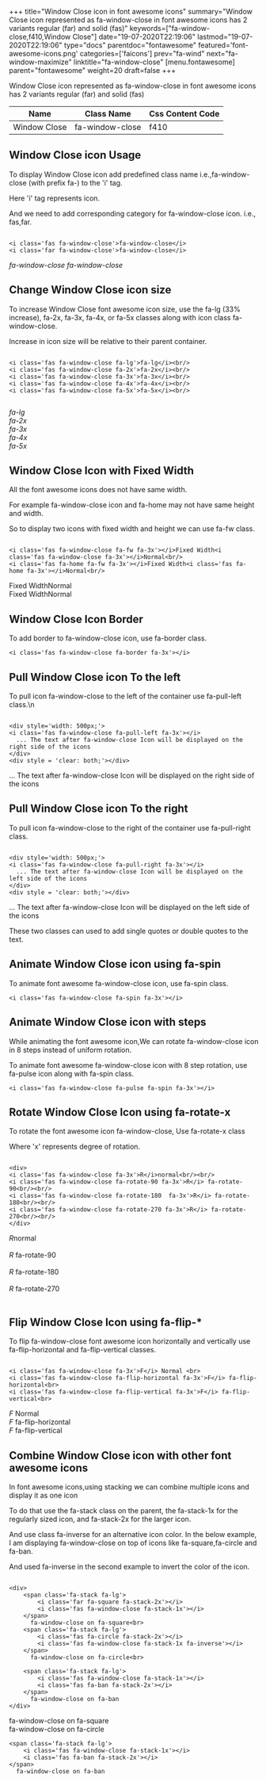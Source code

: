 +++
title="Window Close icon in font awesome icons"
summary="Window Close icon represented as fa-window-close in font awesome icons has 2 variants regular (far) and solid (fas)"
keywords=["fa-window-close,f410,Window Close"]
date="19-07-2020T22:19:06"
lastmod="19-07-2020T22:19:06"
type="docs"
parentdoc="fontawesome"
featured='font-awesome-icons.png'
categories=['faicons']
prev="fa-wind"
next="fa-window-maximize"
linktitle="fa-window-close"
[menu.fontawesome]
parent="fontawesome"
weight=20
draft=false
+++


Window Close icon represented as fa-window-close in font awesome icons has 2 variants regular (far) and solid (fas)

<div class='table-responsive'><table class='table'><thead><tr><th>Name</th><th>Class Name</th><th>Css Content Code</th></tr></thead><tbody><tr><td>Window Close</td><td>fa-window-close</td><td>f410</td></tr></tbody></table></div>



## Window Close icon Usage

To display Window Close icon add predefined class name i.e.,fa-window-close (with prefix fa-) to the 'i' tag.

Here 'i' tag represents icon.

And we need to add corresponding category for fa-window-close icon. i.e., fas,far.


```

<i class='fas fa-window-close'>fa-window-close</i>
<i class='far fa-window-close'>fa-window-close</i>
```

<i class='fas fa-window-close'>fa-window-close</i>
<i class='far fa-window-close'>fa-window-close</i>




## Change Window Close icon size
To increase Window Close font awesome icon size, use the fa-lg (33% increase), fa-2x, fa-3x, fa-4x, or fa-5x classes along with icon class fa-window-close.

Increase in icon size will be relative to their parent container. 

```

<i class='fas fa-window-close fa-lg'>fa-lg</i><br/>
<i class='fas fa-window-close fa-2x'>fa-2x</i><br/>
<i class='fas fa-window-close fa-3x'>fa-3x</i><br/>
<i class='fas fa-window-close fa-4x'>fa-4x</i><br/>
<i class='fas fa-window-close fa-5x'>fa-5x</i><br/>
            
```

<i class='fas fa-window-close fa-lg'>fa-lg</i><br/>
<i class='fas fa-window-close fa-2x'>fa-2x</i><br/>
<i class='fas fa-window-close fa-3x'>fa-3x</i><br/>
<i class='fas fa-window-close fa-4x'>fa-4x</i><br/>
<i class='fas fa-window-close fa-5x'>fa-5x</i><br/>
            



## Window Close Icon with Fixed Width 

All the font awesome icons does not have same width.

For example fa-window-close icon and fa-home may not have same height and width.

So to display two icons with fixed width and height we can use fa-fw class.


```

<i class='fas fa-window-close fa-fw fa-3x'></i>Fixed Width<i class='fas fa-window-close fa-3x'></i>Normal<br/>
<i class='fas fa-home fa-fw fa-3x'></i>Fixed Width<i class='fas fa-home fa-3x'></i>Normal<br/>
```

<i class='fas fa-window-close fa-fw fa-3x'></i>Fixed Width<i class='fas fa-window-close fa-3x'></i>Normal<br/>
<i class='fas fa-home fa-fw fa-3x'></i>Fixed Width<i class='fas fa-home fa-3x'></i>Normal<br/>



## Window Close Icon Border 

To add border to fa-window-close icon, use fa-border class.


```
<i class='fas fa-window-close fa-border fa-3x'></i>

```
<i class='fas fa-window-close fa-border fa-3x'></i>





## Pull Window Close icon To the left

To pull icon fa-window-close to the left of the container use fa-pull-left class.\n

```

<div style='width: 500px;'>
<i class='fas fa-window-close fa-pull-left fa-3x'></i>
  ... The text after fa-window-close Icon will be displayed on the right side of the icons
</div>
<div style = 'clear: both;'></div>
```

<div style='width: 500px;'>
<i class='fas fa-window-close fa-pull-left fa-3x'></i>
  ... The text after fa-window-close Icon will be displayed on the right side of the icons
</div>
<div style = 'clear: both;'></div>




## Pull Window Close icon To the right
To pull icon fa-window-close to the right of the container use fa-pull-right class.

```

<div style='width: 500px;'>
<i class='fas fa-window-close fa-pull-right fa-3x'></i>
  ... The text after fa-window-close Icon will be displayed on the left side of the icons
</div>
<div style = 'clear: both;'></div>
```

<div style='width: 500px;'>
<i class='fas fa-window-close fa-pull-right fa-3x'></i>
  ... The text after fa-window-close Icon will be displayed on the left side of the icons
</div>
<div style = 'clear: both;'></div>

These two classes can used to add single quotes or double quotes to the text.


## Animate Window Close icon using fa-spin
To animate font awesome fa-window-close icon, use fa-spin class.

```
<i class='fas fa-window-close fa-spin fa-3x'></i>
```
<i class='fas fa-window-close fa-spin fa-3x'></i>




## Animate Window Close icon with steps
While animating the font awesome icon,We can rotate fa-window-close icon in 8 steps instead of uniform rotation.

To animate font awesome fa-window-close icon with 8 step rotation, use fa-pulse icon along with fa-spin class.


```
<i class='fas fa-window-close fa-pulse fa-spin fa-3x'></i>

```
<i class='fas fa-window-close fa-pulse fa-spin fa-3x'></i>





## Rotate Window Close Icon using fa-rotate-x
To rotate the font awesome icon fa-window-close, Use fa-rotate-x class

Where 'x' represents degree of rotation.


```

<div>
<i class='fas fa-window-close fa-3x'>R</i>normal<br/><br/>
<i class='fas fa-window-close fa-rotate-90 fa-3x'>R</i> fa-rotate-90<br/><br/> 
<i class='fas fa-window-close fa-rotate-180  fa-3x'>R</i> fa-rotate-180<br/><br/> 
<i class='fas fa-window-close fa-rotate-270 fa-3x'>R</i> fa-rotate-270<br/><br/>
</div>
```

<div>
<i class='fas fa-window-close fa-3x'>R</i>normal<br/><br/>
<i class='fas fa-window-close fa-rotate-90 fa-3x'>R</i> fa-rotate-90<br/><br/> 
<i class='fas fa-window-close fa-rotate-180  fa-3x'>R</i> fa-rotate-180<br/><br/> 
<i class='fas fa-window-close fa-rotate-270 fa-3x'>R</i> fa-rotate-270<br/><br/>
</div>




## Flip Window Close Icon using fa-flip-*
To flip fa-window-close font awesome icon horizontally and vertically use fa-flip-horizontal and fa-flip-vertical classes. 

```

<i class='fas fa-window-close fa-3x'>F</i> Normal <br>
<i class='fas fa-window-close fa-flip-horizontal fa-3x'>F</i> fa-flip-horizontal<br>
<i class='fas fa-window-close fa-flip-vertical fa-3x'>F</i> fa-flip-vertical<br>
```

<i class='fas fa-window-close fa-3x'>F</i> Normal <br>
<i class='fas fa-window-close fa-flip-horizontal fa-3x'>F</i> fa-flip-horizontal<br>
<i class='fas fa-window-close fa-flip-vertical fa-3x'>F</i> fa-flip-vertical<br>




## Combine Window Close icon with other font awesome icons
In font awesome icons,using stacking we can combine multiple icons and display it as one icon 

To do that use the fa-stack class on the parent, the fa-stack-1x for the regularly sized icon, and fa-stack-2x for the larger icon.

And use class fa-inverse for an alternative icon color. 
In the below example, I am displaying fa-window-close on top of icons like fa-square,fa-circle and fa-ban.

And used fa-inverse in the second example to invert the color of the icon.

```

<div>
    <span class='fa-stack fa-lg'>
        <i class='far fa-square fa-stack-2x'></i>
        <i class='fas fa-window-close fa-stack-1x'></i>
    </span>
      fa-window-close on fa-square<br>
    <span class='fa-stack fa-lg'>
        <i class='fas fa-circle fa-stack-2x'></i>
        <i class='fas fa-window-close fa-stack-1x fa-inverse'></i>
    </span>
      fa-window-close on fa-circle<br>

    <span class='fa-stack fa-lg'>
        <i class='fas fa-window-close fa-stack-1x'></i>
        <i class='fas fa-ban fa-stack-2x'></i>
    </span>
      fa-window-close on fa-ban
</div>
```

<div>
    <span class='fa-stack fa-lg'>
        <i class='far fa-square fa-stack-2x'></i>
        <i class='fas fa-window-close fa-stack-1x'></i>
    </span>
      fa-window-close on fa-square<br>
    <span class='fa-stack fa-lg'>
        <i class='fas fa-circle fa-stack-2x'></i>
        <i class='fas fa-window-close fa-stack-1x fa-inverse'></i>
    </span>
      fa-window-close on fa-circle<br>

    <span class='fa-stack fa-lg'>
        <i class='fas fa-window-close fa-stack-1x'></i>
        <i class='fas fa-ban fa-stack-2x'></i>
    </span>
      fa-window-close on fa-ban
</div>






